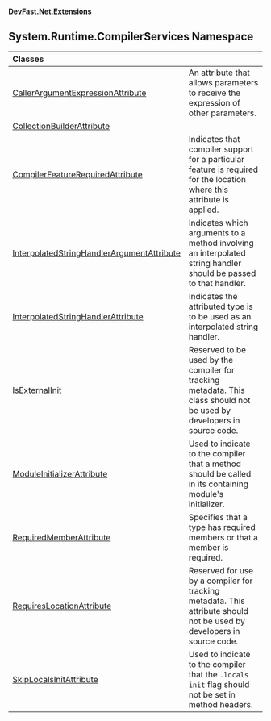 #### [DevFast.Net.Extensions](index.md 'index')

## System.Runtime.CompilerServices Namespace

| Classes | |
| :--- | :--- |
| [CallerArgumentExpressionAttribute](System.Runtime.CompilerServices.CallerArgumentExpressionAttribute.md 'System.Runtime.CompilerServices.CallerArgumentExpressionAttribute') | An attribute that allows parameters to receive the expression of other parameters. |
| [CollectionBuilderAttribute](System.Runtime.CompilerServices.CollectionBuilderAttribute.md 'System.Runtime.CompilerServices.CollectionBuilderAttribute') | |
| [CompilerFeatureRequiredAttribute](System.Runtime.CompilerServices.CompilerFeatureRequiredAttribute.md 'System.Runtime.CompilerServices.CompilerFeatureRequiredAttribute') | Indicates that compiler support for a particular feature is required for the location where this attribute is applied. |
| [InterpolatedStringHandlerArgumentAttribute](System.Runtime.CompilerServices.InterpolatedStringHandlerArgumentAttribute.md 'System.Runtime.CompilerServices.InterpolatedStringHandlerArgumentAttribute') | Indicates which arguments to a method involving an interpolated string handler should be passed to that handler. |
| [InterpolatedStringHandlerAttribute](System.Runtime.CompilerServices.InterpolatedStringHandlerAttribute.md 'System.Runtime.CompilerServices.InterpolatedStringHandlerAttribute') | Indicates the attributed type is to be used as an interpolated string handler. |
| [IsExternalInit](System.Runtime.CompilerServices.IsExternalInit.md 'System.Runtime.CompilerServices.IsExternalInit') | Reserved to be used by the compiler for tracking metadata. This class should not be used by developers in source code. |
| [ModuleInitializerAttribute](System.Runtime.CompilerServices.ModuleInitializerAttribute.md 'System.Runtime.CompilerServices.ModuleInitializerAttribute') | Used to indicate to the compiler that a method should be called in its containing module's initializer. |
| [RequiredMemberAttribute](System.Runtime.CompilerServices.RequiredMemberAttribute.md 'System.Runtime.CompilerServices.RequiredMemberAttribute') | Specifies that a type has required members or that a member is required. |
| [RequiresLocationAttribute](System.Runtime.CompilerServices.RequiresLocationAttribute.md 'System.Runtime.CompilerServices.RequiresLocationAttribute') | Reserved for use by a compiler for tracking metadata. This attribute should not be used by developers in source code. |
| [SkipLocalsInitAttribute](System.Runtime.CompilerServices.SkipLocalsInitAttribute.md 'System.Runtime.CompilerServices.SkipLocalsInitAttribute') | Used to indicate to the compiler that the `.locals init` flag should not be set in method headers. |
